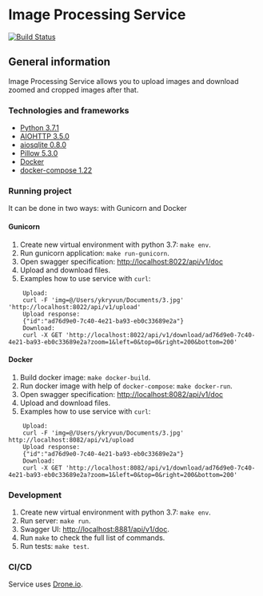 # Image Processing Service
[![Build Status](https://cloud.drone.io/api/badges/ukrvassabi/svc-img-processing/status.svg)](https://cloud.drone.io/ukrvassabi/svc-img-processing)

## General information
Image Processing Service allows you to upload images and download zoomed and cropped images after that.  

### Technologies and frameworks
- [Python 3.7.1](https://www.python.org/downloads/release/python-371/)
- [AIOHTTP 3.5.0](https://docs.aiohttp.org/en/stable/)
- [aiosqlite 0.8.0](https://github.com/jreese/aiosqlite)
- [Pillow 5.3.0](https://pillow.readthedocs.io/en/5.3.x/)
- [Docker](https://www.docker.com/)
- [docker-compose 1.22](https://docs.docker.com/compose/)

### Running project
It can be done in two ways: with Gunicorn and Docker

#### Gunicorn
1. Create new virtual environment with python 3.7: `make env`.
1. Run gunicorn application: `make run-gunicorn`.
1. Open swagger specification: [http://localhost:8022/api/v1/doc](http://localhost:8022/api/v1/doc)
1. Upload and download files.
1. Examples how to use service with `curl`:
```
    Upload:
    curl -F 'img=@/Users/ykryvun/Documents/3.jpg' 'http://localhost:8022/api/v1/upload'
    Upload response:
    {"id":"ad76d9e0-7c40-4e21-ba93-eb0c33689e2a"}
    Download:
    curl -X GET 'http://localhost:8022/api/v1/download/ad76d9e0-7c40-4e21-ba93-eb0c33689e2a?zoom=1&left=0&top=0&right=200&bottom=200'
```


#### Docker
1. Build docker image: `make docker-build`.
1. Run docker image with help of `docker-compose`: `make docker-run`.
1. Open swagger specification: [http://localhost:8082/api/v1/doc](http://localhost:8082/api/v1/doc)
1. Upload and download files.
1. Examples how to use service with `curl`:
```
    Upload:
    curl -F 'img=@/Users/ykryvun/Documents/3.jpg' http://localhost:8082/api/v1/upload
    Upload response:
    {"id":"ad76d9e0-7c40-4e21-ba93-eb0c33689e2a"}
    Download:
    curl -X GET 'http://localhost:8082/api/v1/download/ad76d9e0-7c40-4e21-ba93-eb0c33689e2a?zoom=1&left=0&top=0&right=200&bottom=200'
```


### Development
1. Create new virtual environment with python 3.7: `make env`.
1. Run server: `make run`.
1. Swagger UI: [http://localhost:8881/api/v1/doc](http://localhost:8881/api/v1/doc).
1. Run `make` to check the full list of commands.
1. Run tests: `make test`.

### CI/CD
Service uses [Drone.io](https://cloud.drone.io/ukrvassabi/svc-img-processing).